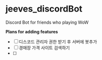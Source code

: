 # jeeves_discordBot
Discord Bot for friends who playing WoW

**Plans for adding features**  
- [ ] 디스코드 관리자 권한 받기 후 서버에 봇추가
- [ ] 경매장 가격 사이트 검색하기
- [ ] 
